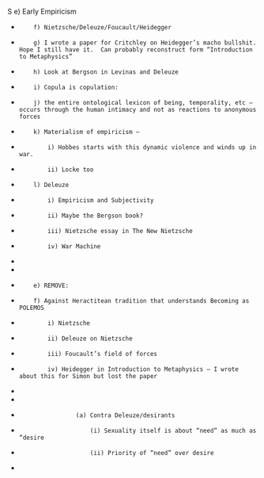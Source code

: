 S       e) Early Empiricism
*         f) Nietzsche/Deleuze/Foucault/Heidegger
*         g) I wrote a paper for Critchley on Heidegger’s macho bullshit.  Hope I still have it.  Can probably reconstruct form “Introduction to Metaphysics”
*         h) Look at Bergson in Levinas and Deleuze
*         i) Copula is copulation:  
*         j) the entire ontological lexicon of being, temporality, etc – occurs through the human intimacy and not as reactions to anonymous forces
*         k) Materialism of empiricism – 
*             i) Hobbes starts with this dynamic violence and winds up in war.  
*             ii) Locke too
*         l) Deleuze
*             i) Empiricism and Subjectivity
*             ii) Maybe the Bergson book?
*             iii) Nietzsche essay in The New Nietzsche
*             iv) War Machine
* 
* 
*         e) REMOVE:
*         f) Against Heractitean tradition that understands Becoming as POLEMOS
*             i) Nietzsche
*             ii) Deleuze on Nietzsche
*             iii) Foucault’s field of forces
*             iv) Heidegger in Introduction to Metaphysics – I wrote about this for Simon but lost the paper
* 
* 
*                     (a) Contra Deleuze/desirants
*                         (i) Sexuality itself is about “need” as much as “desire
*                         (ii) Priority of “need” over desire
* 